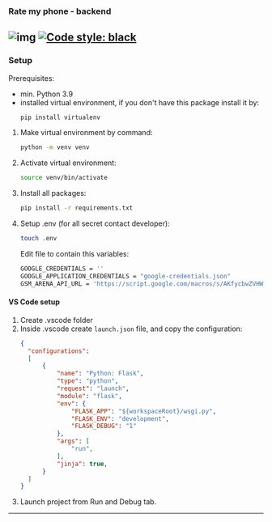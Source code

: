 ### Rate my phone - backend
![img](https://github.com/amelinium23/rate-my-phone-backend/actions/workflows/main.yml/badge.svg)
[![Code style: black](https://img.shields.io/badge/code%20style-black-000000.svg)](https://github.com/psf/black)
---
### Setup
Prerequisites:
- min. Python 3.9
- installed virtual environment, if you don't have this package install it by:
  ```bash
  pip install virtualenv
  ```

1. Make virtual environment by command:
    ```bash
    python -m venv venv
    ```
2. Activate virtual environment:
    ```bash
    source venv/bin/activate
    ```
3. Install all packages:
    ```bash
    pip install -r requirements.txt
    ```
4. Setup .env (for all secret contact developer):
    ```bash
    touch .env
    ```
    Edit file to contain this variables:
    ```sh
    GOOGLE_CREDENTIALS = ''
    GOOGLE_APPLICATION_CREDENTIALS = "google-credentials.json"
    GSM_ARENA_API_URL = 'https://script.google.com/macros/s/AKfycbwZVHW_-CozBkuiQwX-YEBA5L6PVhMV3YDu-1KZXHThiqdQxzyRfx89uf1Lm-8dDV5J/exec'
    ```

#### VS Code setup
1. Create .vscode folder
2. Inside .vscode create `launch.json` file, and copy the configuration:
    ```json
    {
      "configurations":
      [
          {
              "name": "Python: Flask",
              "type": "python",
              "request": "launch",
              "module": "flask",
              "env": {
                  "FLASK_APP": "${workspaceRoot}/wsgi.py",
                  "FLASK_ENV": "development",
                  "FLASK_DEBUG": "1"
              },
              "args": [
                  "run",
              ],
              "jinja": true,
          }
      ]
    }
    ```
3. Launch project from Run and Debug tab.

---

